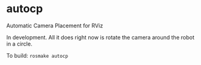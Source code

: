 autocp
======

Automatic Camera Placement for RViz

In development. All it does right now is rotate the camera around the robot in a circle.

To build: `rosmake autocp`
